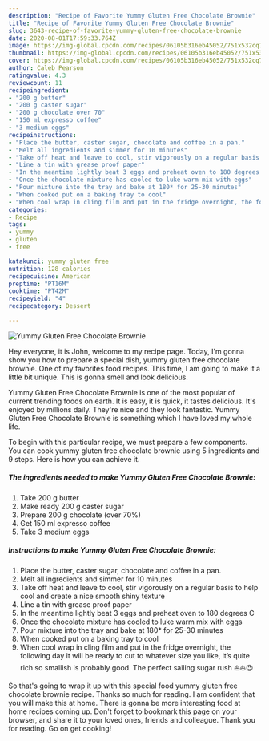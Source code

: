 ```yaml
---
description: "Recipe of Favorite Yummy Gluten Free Chocolate Brownie"
title: "Recipe of Favorite Yummy Gluten Free Chocolate Brownie"
slug: 3643-recipe-of-favorite-yummy-gluten-free-chocolate-brownie
date: 2020-08-01T17:59:33.764Z
image: https://img-global.cpcdn.com/recipes/06105b316eb45052/751x532cq70/yummy-gluten-free-chocolate-brownie-recipe-main-photo.jpg
thumbnail: https://img-global.cpcdn.com/recipes/06105b316eb45052/751x532cq70/yummy-gluten-free-chocolate-brownie-recipe-main-photo.jpg
cover: https://img-global.cpcdn.com/recipes/06105b316eb45052/751x532cq70/yummy-gluten-free-chocolate-brownie-recipe-main-photo.jpg
author: Caleb Pearson
ratingvalue: 4.3
reviewcount: 11
recipeingredient:
- "200 g butter"
- "200 g caster sugar"
- "200 g chocolate over 70"
- "150 ml expresso coffee"
- "3 medium eggs"
recipeinstructions:
- "Place the butter, caster sugar, chocolate and coffee in a pan."
- "Melt all ingredients and simmer for 10 minutes"
- "Take off heat and leave to cool, stir vigorously on a regular basis to help cool and create a nice smooth shiny texture"
- "Line a tin with grease proof paper"
- "In the meantime lightly beat 3 eggs and preheat oven to 180 degrees C"
- "Once the chocolate mixture has cooled to luke warm mix with eggs"
- "Pour mixture into the tray and bake at 180* for 25-30 minutes"
- "When cooked put on a baking tray to cool"
- "When cool wrap in cling film and put in the fridge overnight, the following day it will be ready to cut to whatever size you like, it’s quite rich so smallish is probably good. The perfect sailing sugar rush ⛵️⛵️😉"
categories:
- Recipe
tags:
- yummy
- gluten
- free

katakunci: yummy gluten free 
nutrition: 128 calories
recipecuisine: American
preptime: "PT16M"
cooktime: "PT42M"
recipeyield: "4"
recipecategory: Dessert

---
```



![Yummy Gluten Free Chocolate Brownie](https://img-global.cpcdn.com/recipes/06105b316eb45052/751x532cq70/yummy-gluten-free-chocolate-brownie-recipe-main-photo.jpg)

Hey everyone, it is John, welcome to my recipe page. Today, I'm gonna show you how to prepare a special dish, yummy gluten free chocolate brownie. One of my favorites food recipes. This time, I am going to make it a little bit unique. This is gonna smell and look delicious.



Yummy Gluten Free Chocolate Brownie is one of the most popular of current trending foods on earth. It is easy, it is quick, it tastes delicious. It's enjoyed by millions daily. They're nice and they look fantastic. Yummy Gluten Free Chocolate Brownie is something which I have loved my whole life.


To begin with this particular recipe, we must prepare a few components. You can cook yummy gluten free chocolate brownie using 5 ingredients and 9 steps. Here is how you can achieve it.

<!--inarticleads1-->

##### The ingredients needed to make Yummy Gluten Free Chocolate Brownie:

1. Take 200 g butter
1. Make ready 200 g caster sugar
1. Prepare 200 g chocolate (over 70%)
1. Get 150 ml expresso coffee
1. Take 3 medium eggs




<!--inarticleads2-->

##### Instructions to make Yummy Gluten Free Chocolate Brownie:

1. Place the butter, caster sugar, chocolate and coffee in a pan.
1. Melt all ingredients and simmer for 10 minutes
1. Take off heat and leave to cool, stir vigorously on a regular basis to help cool and create a nice smooth shiny texture
1. Line a tin with grease proof paper
1. In the meantime lightly beat 3 eggs and preheat oven to 180 degrees C
1. Once the chocolate mixture has cooled to luke warm mix with eggs
1. Pour mixture into the tray and bake at 180* for 25-30 minutes
1. When cooked put on a baking tray to cool
1. When cool wrap in cling film and put in the fridge overnight, the following day it will be ready to cut to whatever size you like, it’s quite rich so smallish is probably good. The perfect sailing sugar rush ⛵️⛵️😉




So that's going to wrap it up with this special food yummy gluten free chocolate brownie recipe. Thanks so much for reading. I am confident that you will make this at home. There is gonna be more interesting food at home recipes coming up. Don't forget to bookmark this page on your browser, and share it to your loved ones, friends and colleague. Thank you for reading. Go on get cooking!
